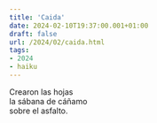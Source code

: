 ```yaml
---
title: 'Caida'
date: 2024-02-10T19:37:00.001+01:00
draft: false
url: /2024/02/caida.html
tags: 
- 2024
- haiku
---
```


Crearon las hojas  
la sábana de cáñamo  
sobre el asfalto.  